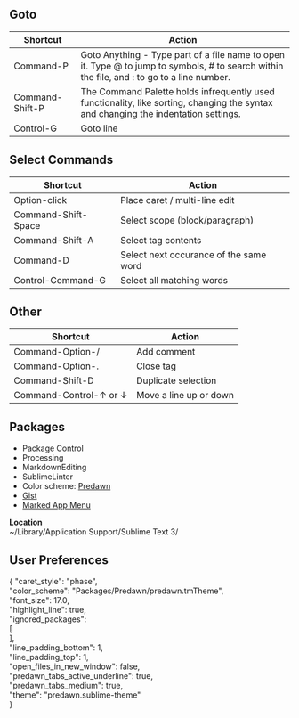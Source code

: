 ## Goto
| Shortcut | Action |
| -------- | ------ |
| Command-P | Goto Anything - Type part of a file name to open it. Type @ to jump to symbols, # to search within the file, and : to go to a line number.
| Command-Shift-P | The Command Palette holds infrequently used functionality, like sorting, changing the syntax and changing the indentation settings. |
| Control-G | Goto line |

## Select Commands
| Shortcut | Action |
| -------- | ------ |
| Option-click | Place caret / multi-line edit |
| Command-Shift-Space | Select scope (block/paragraph) |
| Command-Shift-A | Select tag contents |
| Command-D | Select next occurance of the same word |
| Control-Command-G | Select all matching words |

## Other
| Shortcut | Action |
| -------- | ------ |
| Command-Option-/ | Add comment |
| Command-Option-. | Close tag |
| Command-Shift-D | Duplicate selection |
| Command-Control-↑ or ↓ | Move a line up or down |


## Packages

- Package Control
- Processing
- MarkdownEditing
- SublimeLinter
- Color scheme: [Predawn](http://jamiewilson.io/predawn/)
- [Gist](https://packagecontrol.io/packages/Gist)
- [Marked App Menu](https://github.com/icio/sublime-text-marked)

**Location**  
~/Library/Application Support/Sublime Text 3/


## User Preferences
{
    "caret_style": "phase",  
    "color_scheme": "Packages/Predawn/predawn.tmTheme",  
    "font_size": 17.0,  
    "highlight_line": true,  
    "ignored_packages":  
    [  
    ],  
    "line_padding_bottom": 1,  
    "line_padding_top": 1,  
    "open_files_in_new_window": false,  
    "predawn_tabs_active_underline": true,  
    "predawn_tabs_medium": true,  
    "theme": "predawn.sublime-theme"  
}